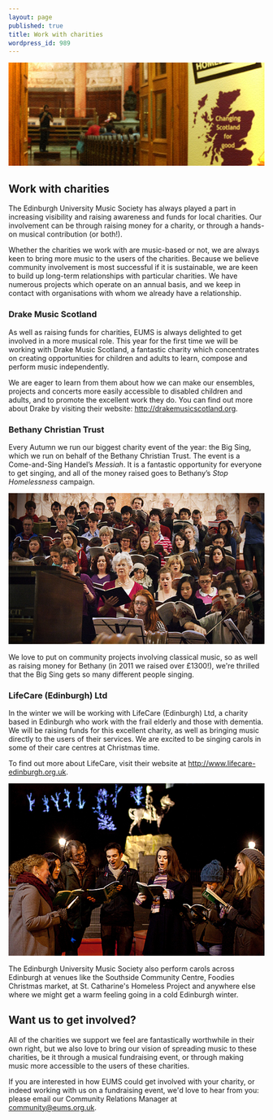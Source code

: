 ```yaml
---
layout: page
published: true
title: Work with charities
wordpress_id: 989
---
```


<img alt="Work with charities" src="/assets/img/charity/header.jpg">

## Work with charities

The Edinburgh University Music Society has always played a part in increasing visibility and raising awareness and funds for local charities. Our involvement can be through raising money for a charity, or through a hands-on musical contribution (or both!).

Whether the charities we work with are music-based or not, we are always keen to bring more music to the users of the charities. Because we believe community involvement is most successful if it is sustainable, we are keen to build up long-term relationships with particular charities. We have numerous projects which operate on an annual basis, and we keep in contact with organisations with whom we already have a relationship.

### Drake Music Scotland

As well as raising funds for charities, EUMS is always delighted to get involved in a more musical role. This year for the first time we will be working with Drake Music Scotland, a fantastic charity which concentrates on creating opportunities for children and adults to learn, compose and perform music independently.

We are eager to learn from them about how we can make our ensembles, projects and concerts more easily accessible to disabled children and adults, and to promote the excellent work they do. You can find out more about Drake by visiting their website: <http://drakemusicscotland.org>.

### Bethany Christian Trust

Every Autumn we run our biggest charity event of the year: the Big Sing, which we run on behalf of the Bethany Christian Trust. The event is a Come-and-Sing Handel&rsquo;s <em>Messiah</em>. It is a fantastic opportunity for everyone to get singing, and all of the money raised goes to Bethany&rsquo;s <em>Stop Homelessness</em> campaign.

<img title="Everyone rehearsing hard with the orchestra..." alt="Everyone rehearsing hard with the orchestra..." src="/assets/img/big-sing/2012-rehearsal.jpg">

We love to put on community projects involving classical music, so as well as raising money for Bethany (in 2011 we raised over £1300!), we're thrilled that the Big Sing gets so many different people singing.

### LifeCare (Edinburgh) Ltd

In the winter we will be working with LifeCare (Edinburgh) Ltd, a charity based in Edinburgh who work with the frail elderly and those with dementia. We will be raising funds for this excellent charity, as well as bringing music directly to the users of their services. We are excited to be singing carols in some of their care centres at Christmas time.

To find out more about LifeCare, visit their website at <http://www.lifecare-edinburgh.org.uk>.

<img class=" " title="Carolling on Princes Street." alt="Carolling on Princes Street." src="/assets/img/charity/carols.jpg">

The Edinburgh University Music Society also perform carols across Edinburgh at venues like the Southside Community Centre, Foodies Christmas market, at St. Catharine's Homeless Project and anywhere else where we might get a warm feeling going in a cold Edinburgh winter.

## Want us to get involved?

All of the charities we support we feel are fantastically worthwhile in their own right, but we also love to bring our vision of spreading music to these charities, be it through a musical fundraising event, or through making music more accessible to the users of these charities.

If you are interested in how EUMS could get involved with your charity, or indeed working with us on a fundraising event, we'd love to hear from you: please email our Community Relations Manager at <a title="Email us" href="mailto:community@eums.org.uk">community@eums.org.uk</a>.
